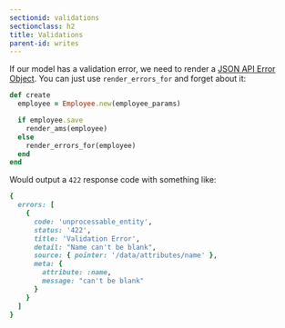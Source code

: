 ```yaml
---
sectionid: validations
sectionclass: h2
title: Validations
parent-id: writes
---
```


If our model has a validation error, we need to render a [JSON API Error
Object](http://jsonapi.org/format/#errors). You can just use
`render_errors_for` and forget about it:

```ruby
def create
  employee = Employee.new(employee_params)

  if employee.save
    render_ams(employee)
  else
    render_errors_for(employee)
  end
end
```

Would output a `422` response code with something like:

```ruby
{
  errors: [
    {
      code: 'unprocessable_entity',
      status: '422',
      title: 'Validation Error',
      detail: "Name can't be blank",
      source: { pointer: '/data/attributes/name' },
      meta: {
        attribute: :name,
        message: "can't be blank"
      }
    }
  ]
}
```
